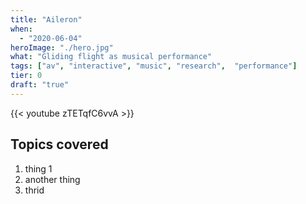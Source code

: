 ```yaml
---
title: "Aileron"
when: 
  - "2020-06-04"
heroImage: "./hero.jpg"
what: "Gliding flight as musical performance"
tags: ["av", "interactive", "music", "research",  "performance"]
tier: 0
draft: "true"
---
```

{{< youtube zTETqfC6vvA >}}

<!-- https://www.youtube-nocookie.com/embed/zTETqfC6vvA?enablejsapi=1&rel=0;modestbranding=1&showsearch=0 -->

## Topics covered
1. thing 1
2. another thing
3. thrid